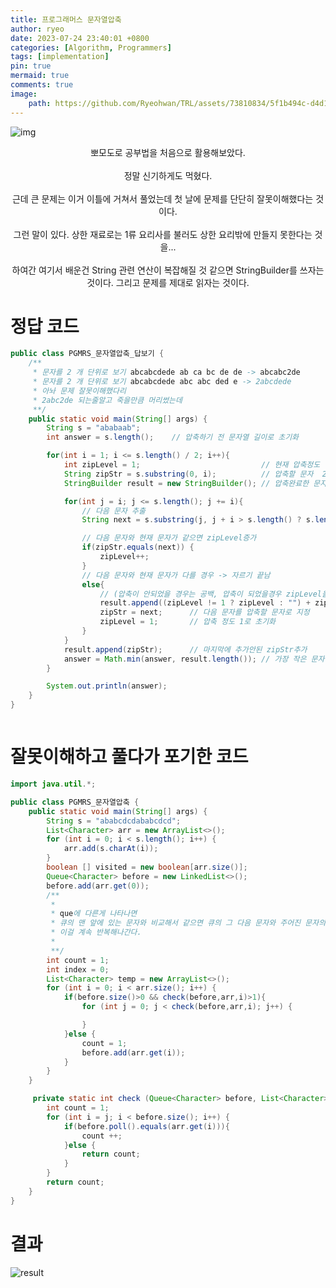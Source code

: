 ```yaml
---
title: 프로그래머스 문자열압축
author: ryeo
date: 2023-07-24 23:40:01 +0800
categories: [Algorithm, Programmers]
tags: [implementation]
pin: true
mermaid: true
comments: true
image:
    path: https://github.com/Ryeohwan/TRL/assets/73810834/5f1b494c-d4d1-4bb4-a15b-2f22a989f20d
---
```


![img](https://github.com/Ryeohwan/TRL/assets/73810834/18f5ff38-e08b-48bf-9f49-9902d71ae329)

<center>
뽀모도로 공부법을 처음으로 활용해보았다. <br><br>
정말 신기하게도 먹혔다. <br><br>
근데 큰 문제는 이거 이틀에 거쳐서 풀었는데 첫 날에 문제를 단단히 잘못이해했다는 것이다. <br><br>
그런 말이 있다. 상한 재료로는 1류 요리사를 불러도 상한 요리밖에 만들지 못한다는 것을... <br><br>
하여간 여기서 배운건 String 관련 연산이 복잡해질 것 같으면 StringBuilder를 쓰자는 것이다. 그리고 문제를 제대로 읽자는 것이다.
</center>

# 정답 코드
```java
public class PGMRS_문자열압축_답보기 {
    /**
     * 문자를 2 개 단위로 보기 abcabcdede ab ca bc de de -> abcabc2de
     * 문자를 2 개 단위로 보기 abcabcdede abc abc ded e -> 2abcdede
     * 아놔 문제 잘못이해했다리
     * 2abc2de 되는줄알고 죽을만큼 머리썼는데
     **/
    public static void main(String[] args) {
        String s = "ababaab";
        int answer = s.length();    // 압축하기 전 문자열 길이로 초기화

        for(int i = 1; i <= s.length() / 2; i++){
            int zipLevel = 1;                           // 현재 압축정도
            String zipStr = s.substring(0, i);          // 압축할 문자  2면 2개씩 3이면 3개씩
            StringBuilder result = new StringBuilder(); // 압축완료한 문자를 저장할 StringBuilder

            for(int j = i; j <= s.length(); j += i){
                // 다음 문자 추출
                String next = s.substring(j, j + i > s.length() ? s.length() : i + j);  // 2,3,4 이런식으로 길게 갈 것이니까 계속 그만큼 잘라서 확인

                // 다음 문자와 현재 문자가 같으면 zipLevel증가
                if(zipStr.equals(next)) {
                    zipLevel++;
                }
                // 다음 문자와 현재 문자가 다를 경우 -> 자르기 끝남
                else{
                    // (압축이 안되었을 경우는 공백, 압축이 되었을경우 zipLevel을 붙여줌) + 압축할 문자를 넣어줌,
                    result.append((zipLevel != 1 ? zipLevel : "") + zipStr);
                    zipStr = next;      // 다음 문자를 압축할 문자로 지정
                    zipLevel = 1;       // 압축 정도 1로 초기화
                }
            }
            result.append(zipStr);      // 마지막에 추가안된 zipStr추가
            answer = Math.min(answer, result.length()); // 가장 작은 문자열 길이 저장  2개 3개로 나눠보면서 제일 작은 값을 찾아감
        }

        System.out.println(answer);
    }
}



```

# 잘못이해하고 풀다가 포기한 코드
```java
import java.util.*;

public class PGMRS_문자열압축 {
    public static void main(String[] args) {
        String s = "ababcdcdababcdcd";
        List<Character> arr = new ArrayList<>();
        for (int i = 0; i < s.length(); i++) {
            arr.add(s.charAt(i));
        }
        boolean [] visited = new boolean[arr.size()];
        Queue<Character> before = new LinkedList<>();
        before.add(arr.get(0));
        /**
         *
         * que에 다른게 나타나면
         * 큐의 맨 앞에 있는 문자와 비교해서 같으면 큐의 그 다음 문자와 주어진 문자의 다음 문자가 같은지 또 비교 이렇게 끝까지 다 같으면 이를 한 문자로 묶어서 만들어둔다.
         * 이걸 계속 반복해나간다.
         *
         **/
        int count = 1;
        int index = 0;
        List<Character> temp = new ArrayList<>();
        for (int i = 0; i < arr.size(); i++) {
            if(before.size()>0 && check(before,arr,i)>1){
                for (int j = 0; j < check(before,arr,i); j++) {

                }
            }else {
                count = 1;
                before.add(arr.get(i));
            }
        }
    }

     private static int check (Queue<Character> before, List<Character> arr,int j){
        int count = 1;
        for (int i = j; i < before.size(); i++) {
            if(before.poll().equals(arr.get(i))){
                count ++;
            }else {
                return count;
            }
        }
        return count;
    }
}

```

# 결과
![result](https://github.com/Ryeohwan/TRL/assets/73810834/54f73502-686b-468a-9968-6d37c4b278ea)
